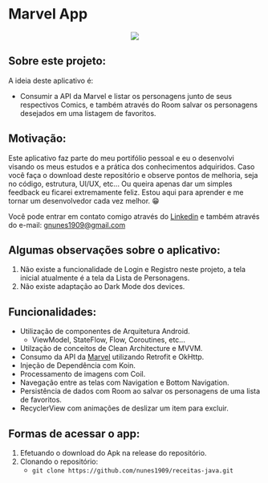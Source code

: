 # Marvel App
<p align="center">
  <img src="https://user-images.githubusercontent.com/80295127/185027406-5e7faf39-0e41-426e-9397-a4bf1fd85062.gif">
</p>

## Sobre este projeto:


<p>A ideia deste aplicativo é: </p>

- Consumir a API da Marvel e listar os personagens junto de seus respectivos Comics, e também através do Room salvar os personagens desejados em uma listagem de favoritos.

## Motivação:
<p>Este aplicativo faz parte do meu portifólio pessoal e eu o desenvolvi visando os meus estudos e a prática dos conhecimentos adquiridos. Caso você faça o download deste repositório e observe pontos de melhoria, seja no código, estrutura, UI/UX, etc... Ou queira apenas dar um simples feedback eu ficarei extremamente feliz. Estou aqui para aprender e me tornar um desenvolvedor cada vez melhor. 😁</p>

<p>Você pode entrar em contato comigo através do <a href="https://www.linkedin.com/in/nunes1909/">Linkedin</a> e também através do e-mail: <a href="mailto:gnunes1909@gmail.com">gnunes1909@gmail.com</a></p>

## Algumas observações sobre o aplicativo:

1. Não existe a funcionalidade de Login e Registro neste projeto, a tela inicial atualmente é a tela da Lista de Personagens.
2. Não existe adaptação ao Dark Mode dos devices.

## Funcionalidades:

- Utilização de componentes de Arquitetura Android.
    - ViewModel, StateFlow, Flow, Coroutines, etc...
- Utilzação de conceitos de Clean Architecture e MVVM.
- Consumo da API da <a href="https://developer.marvel.com/">Marvel</a> utilizando Retrofit e OkHttp. 
- Injeção de Dependência com Koin.
- Processamento de imagens com Coil.
- Navegação entre as telas com Navigation e Bottom Navigation.
- Persistência de dados com Room ao salvar os personagens de uma lista de favoritos.
- RecyclerView com animações de deslizar um item para excluir.

## Formas de acessar o app:
1. Efetuando o download do Apk na release do repositório.
2. Clonando o repositório:
    - ``` git clone https://github.com/nunes1909/receitas-java.git ```
